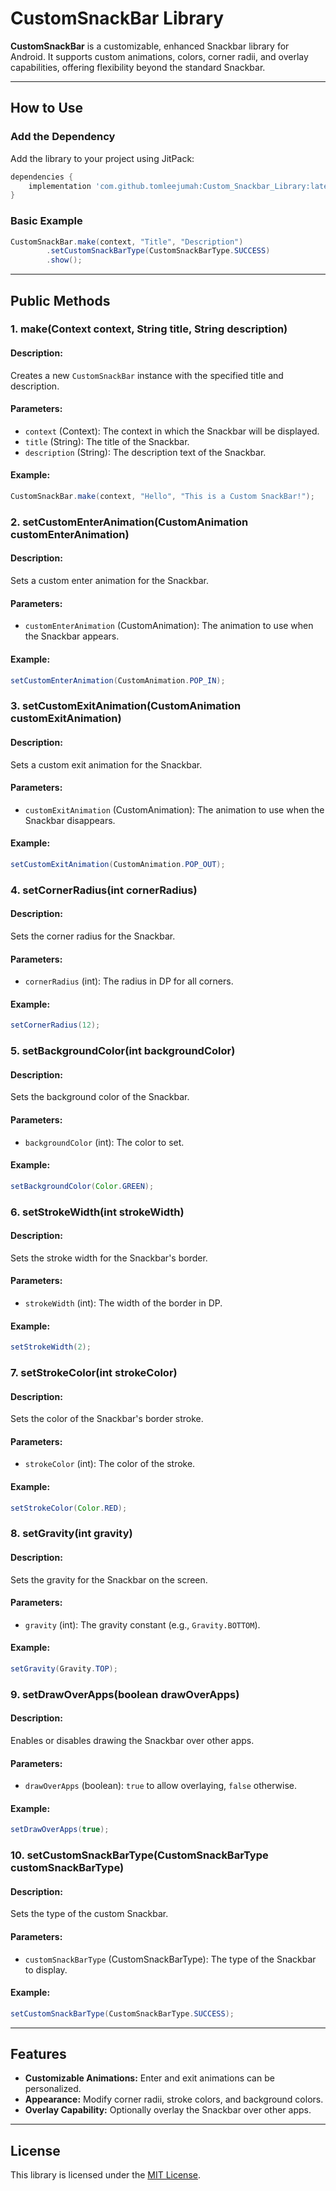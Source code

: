 # CustomSnackBar Library

**CustomSnackBar** is a customizable, enhanced Snackbar library for Android. It supports custom animations, colors, corner radii, and overlay capabilities, offering flexibility beyond the standard Snackbar.

---

## How to Use

### Add the Dependency
Add the library to your project using JitPack:
```gradle
dependencies {
    implementation 'com.github.tomleejumah:Custom_Snackbar_Library:latest-version'
}
```

### Basic Example
```java
CustomSnackBar.make(context, "Title", "Description")
        .setCustomSnackBarType(CustomSnackBarType.SUCCESS)
        .show();
```

---

## Public Methods

### 1. make(Context context, String title, String description)

#### Description:
Creates a new `CustomSnackBar` instance with the specified title and description.

#### Parameters:
- `context` (Context): The context in which the Snackbar will be displayed.
- `title` (String): The title of the Snackbar.
- `description` (String): The description text of the Snackbar.

#### Example:
```java
CustomSnackBar.make(context, "Hello", "This is a Custom SnackBar!");
```

### 2. setCustomEnterAnimation(CustomAnimation customEnterAnimation)

#### Description:
Sets a custom enter animation for the Snackbar.

#### Parameters:
- `customEnterAnimation` (CustomAnimation): The animation to use when the Snackbar appears.

#### Example:
```java
setCustomEnterAnimation(CustomAnimation.POP_IN);
```

### 3. setCustomExitAnimation(CustomAnimation customExitAnimation)

#### Description:
Sets a custom exit animation for the Snackbar.

#### Parameters:
- `customExitAnimation` (CustomAnimation): The animation to use when the Snackbar disappears.

#### Example:
```java
setCustomExitAnimation(CustomAnimation.POP_OUT);
```

### 4. setCornerRadius(int cornerRadius)

#### Description:
Sets the corner radius for the Snackbar.

#### Parameters:
- `cornerRadius` (int): The radius in DP for all corners.

#### Example:
```java
setCornerRadius(12);
```

### 5. setBackgroundColor(int backgroundColor)

#### Description:
Sets the background color of the Snackbar.

#### Parameters:
- `backgroundColor` (int): The color to set.

#### Example:
```java
setBackgroundColor(Color.GREEN);
```

### 6. setStrokeWidth(int strokeWidth)

#### Description:
Sets the stroke width for the Snackbar's border.

#### Parameters:
- `strokeWidth` (int): The width of the border in DP.

#### Example:
```java
setStrokeWidth(2);
```

### 7. setStrokeColor(int strokeColor)

#### Description:
Sets the color of the Snackbar's border stroke.

#### Parameters:
- `strokeColor` (int): The color of the stroke.

#### Example:
```java
setStrokeColor(Color.RED);
```

### 8. setGravity(int gravity)

#### Description:
Sets the gravity for the Snackbar on the screen.

#### Parameters:
- `gravity` (int): The gravity constant (e.g., `Gravity.BOTTOM`).

#### Example:
```java
setGravity(Gravity.TOP);
```

### 9. setDrawOverApps(boolean drawOverApps)

#### Description:
Enables or disables drawing the Snackbar over other apps.

#### Parameters:
- `drawOverApps` (boolean): `true` to allow overlaying, `false` otherwise.

#### Example:
```java
setDrawOverApps(true);
```

### 10. setCustomSnackBarType(CustomSnackBarType customSnackBarType)

#### Description:
Sets the type of the custom Snackbar.

#### Parameters:
- `customSnackBarType` (CustomSnackBarType): The type of the Snackbar to display.

#### Example:
```java
setCustomSnackBarType(CustomSnackBarType.SUCCESS);
```

---

## Features

- **Customizable Animations:** Enter and exit animations can be personalized.
- **Appearance:** Modify corner radii, stroke colors, and background colors.
- **Overlay Capability:** Optionally overlay the Snackbar over other apps.

---

## License

This library is licensed under the [MIT License](./LICENSE).
